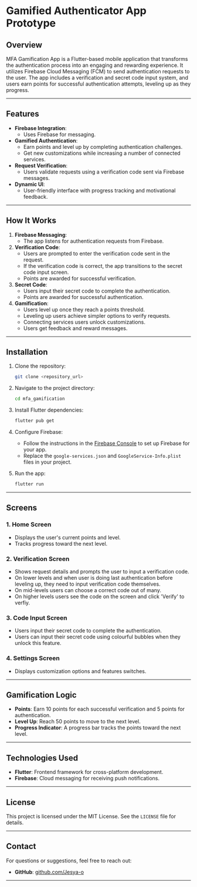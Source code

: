 # Gamified Authenticator App Prototype

## Overview

MFA Gamification App is a Flutter-based mobile application that transforms the authentication process into an engaging and rewarding experience. It utilizes Firebase Cloud Messaging (FCM) to send authentication requests to the user. The app includes a verification and secret code input system, and users earn points for successful authentication attempts, leveling up as they progress.

---

## Features

- **Firebase Integration**: 
  - Uses Firebase for messaging.
- **Gamified Authentication**:
  - Earn points and level up by completing authentication challenges.
  - Get new customizations while increasing a number of connected services.
- **Request Verification**:
  - Users validate requests using a verification code sent via Firebase messages.
- **Dynamic UI**:
  - User-friendly interface with progress tracking and motivational feedback.

---

## How It Works

1. **Firebase Messaging**: 
   - The app listens for authentication requests from Firebase.
2. **Verification Code**:
   - Users are prompted to enter the verification code sent in the request.
   - If the verification code is correct, the app transitions to the secret code input screen.
   - Points are awarded for successful verification.
3. **Secret Code**:
   - Users input their secret code to complete the authentication.
   - Points are awarded for successful authentication.
4. **Gamification**:
   - Users level up once they reach a points threshold.
   - Leveling up users achieve simpler options to verify requests.
   - Connecting services users unlock customizations.
   - Users get feedback and reward messages.

---

## Installation

1. Clone the repository:
   ```bash
   git clone <repository_url>
   ```
2. Navigate to the project directory:
   ```bash
   cd mfa_gamification
   ```
3. Install Flutter dependencies:
   ```bash
   flutter pub get
   ```
4. Configure Firebase:
   - Follow the instructions in the [Firebase Console](https://console.firebase.google.com/) to set up Firebase for your app.
   - Replace the `google-services.json` and `GoogleService-Info.plist` files in your project.

5. Run the app:
   ```bash
   flutter run
   ```

---

## Screens

### 1. Home Screen
- Displays the user's current points and level.
- Tracks progress toward the next level.

### 2. Verification Screen
- Shows request details and prompts the user to input a verification code.
- On lower levels and when user is doing last authentication before leveling up, they need to input verification code themselves.
- On mid-levels users can choose a correct code out of many.
- On higher levels users see the code on the screen and click 'Verify' to verfiy.

### 3. Code Input Screen
- Users input their secret code to complete the authentication.
- Users can input their secret code using colourful bubbles when they unlock this feature.

### 4. Settings Screen
- Displays customization options and features switches.

---

## Gamification Logic

- **Points**: Earn 10 points for each successful verification and 5 points for authentication.
- **Level Up**: Reach 50 points to move to the next level.
- **Progress Indicator**: A progress bar tracks the points toward the next level.

---

## Technologies Used

- **Flutter**: Frontend framework for cross-platform development.
- **Firebase**: Cloud messaging for receiving push notifications.

---

## License

This project is licensed under the MIT License. See the `LICENSE` file for details.

---

## Contact

For questions or suggestions, feel free to reach out:
- **GitHub**: [github.com/Jesya-o](https://github.com/Jesya-o)

---
